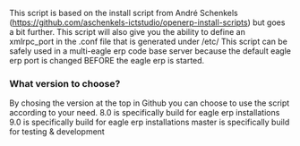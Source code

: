 This script is based on the install script from André Schenkels (https://github.com/aschenkels-ictstudio/openerp-install-scripts)
but goes a bit further. This script will also give you the ability to define an xmlrpc_port in the .conf file that is generated under /etc/
This script can be safely used in a multi-eagle erp code base server because the default eagle erp port is changed BEFORE the eagle erp is started.

<h3>What version to choose?</h3>
By chosing the version at the top in Github you can choose to use the script according to your need.
8.0 is specifically build for eagle erp installations
9.0 is specifically build for eagle erp installations
master is specifically build for testing & development
